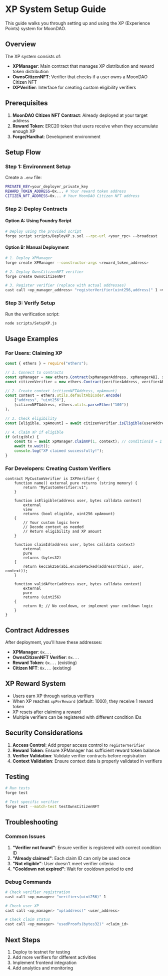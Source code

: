 # XP System Setup Guide

This guide walks you through setting up and using the XP (Experience Points) system for MoonDAO.

## Overview

The XP system consists of:
- **XPManager**: Main contract that manages XP distribution and reward token distribution
- **OwnsCitizenNFT**: Verifier that checks if a user owns a MoonDAO Citizen NFT
- **IXPVerifier**: Interface for creating custom eligibility verifiers

## Prerequisites

1. **MoonDAO Citizen NFT Contract**: Already deployed at your target address
2. **Reward Token**: ERC20 token that users receive when they accumulate enough XP
3. **Forge/Hardhat**: Development environment

## Setup Flow

### Step 1: Environment Setup

Create a `.env` file:
```bash
PRIVATE_KEY=your_deployer_private_key
REWARD_TOKEN_ADDRESS=0x... # Your reward token address
CITIZEN_NFT_ADDRESS=0x... # Your MoonDAO Citizen NFT address
```

### Step 2: Deploy Contracts

#### Option A: Using Foundry Script
```bash
# Deploy using the provided script
forge script scripts/DeployXP.s.sol --rpc-url <your_rpc> --broadcast
```

#### Option B: Manual Deployment
```bash
# 1. Deploy XPManager
forge create XPManager --constructor-args <reward_token_address>

# 2. Deploy OwnsCitizenNFT verifier
forge create OwnsCitizenNFT

# 3. Register verifier (replace with actual addresses)
cast call <xp_manager_address> "registerVerifier(uint256,address)" 1 <verifier_address>
```

### Step 3: Verify Setup

Run the verification script:
```bash
node scripts/SetupXP.js
```

## Usage Examples

### For Users: Claiming XP

```javascript
const { ethers } = require("ethers");

// 1. Connect to contracts
const xpManager = new ethers.Contract(xpManagerAddress, xpManagerABI, signer);
const citizenVerifier = new ethers.Contract(verifierAddress, verifierABI, signer);

// 2. Create context (citizenNFTAddress, xpAmount)
const context = ethers.utils.defaultAbiCoder.encode(
    ["address", "uint256"],
    [citizenNFTAddress, ethers.utils.parseEther("100")]
);

// 3. Check eligibility
const [eligible, xpAmount] = await citizenVerifier.isEligible(userAddress, context);

// 4. Claim XP if eligible
if (eligible) {
    const tx = await xpManager.claimXP(1, context); // conditionId = 1
    await tx.wait();
    console.log("XP claimed successfully!");
}
```

### For Developers: Creating Custom Verifiers

```solidity
contract MyCustomVerifier is IXPVerifier {
    function name() external pure returns (string memory) {
        return "MyCustomVerifier:v1";
    }

    function isEligible(address user, bytes calldata context) 
        external 
        view 
        returns (bool eligible, uint256 xpAmount) 
    {
        // Your custom logic here
        // Decode context as needed
        // Return eligibility and XP amount
    }

    function claimId(address user, bytes calldata context) 
        external 
        pure 
        returns (bytes32) 
    {
        return keccak256(abi.encodePacked(address(this), user, context));
    }

    function validAfter(address user, bytes calldata context) 
        external 
        pure 
        returns (uint256) 
    {
        return 0; // No cooldown, or implement your cooldown logic
    }
}
```

## Contract Addresses

After deployment, you'll have these addresses:
- **XPManager**: `0x...`
- **OwnsCitizenNFT Verifier**: `0x...`
- **Reward Token**: `0x...` (existing)
- **Citizen NFT**: `0x...` (existing)

## XP Reward System

- Users earn XP through various verifiers
- When XP reaches `xpPerReward` (default: 1000), they receive 1 reward token
- XP resets after claiming a reward
- Multiple verifiers can be registered with different condition IDs

## Security Considerations

1. **Access Control**: Add proper access control to `registerVerifier`
2. **Reward Token**: Ensure XPManager has sufficient reward token balance
3. **Verifier Validation**: Validate verifier contracts before registration
4. **Context Validation**: Ensure context data is properly validated in verifiers

## Testing

```bash
# Run tests
forge test

# Test specific verifier
forge test --match-test testOwnsCitizenNFT
```

## Troubleshooting

### Common Issues

1. **"Verifier not found"**: Ensure verifier is registered with correct condition ID
2. **"Already claimed"**: Each claim ID can only be used once
3. **"Not eligible"**: User doesn't meet verifier criteria
4. **"Cooldown not expired"**: Wait for cooldown period to end

### Debug Commands

```bash
# Check verifier registration
cast call <xp_manager> "verifiers(uint256)" 1

# Check user XP
cast call <xp_manager> "xp(address)" <user_address>

# Check claim status
cast call <xp_manager> "usedProofs(bytes32)" <claim_id>
```

## Next Steps

1. Deploy to testnet for testing
2. Add more verifiers for different activities
3. Implement frontend integration
4. Add analytics and monitoring
